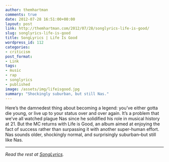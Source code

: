 ```yaml
---
author: themhartman
comments: true
date: 2012-07-28 16:51:00+00:00
layout: post
link: http://themhartman.com/2012/07/28/songlyrics-life-is-good/
slug: songlyrics-life-is-good
title: SongLyrics | Life Is Good
wordpress_id: 112
categories:
- criticism
post_format:
- Link
tags:
- music
- rap
- songlyrics
- published
image: /assets/img/lifeisgood.jpg
summary: "Shockingly suburban, but still Nas."
---
```


Here’s the damnedest thing about becoming a legend: you’ve either gotta die young, or live up to your status over and over again. It’s a problem that we’ve all watched plague Nas since he solidified his role in musical history at 21. But the MC returns with Life is Good, an album aimed at enjoying the fact of success rather than surpassing it with another super-human effort. Nas sounds older, shockingly normal, and surprisingly suburban–but still like Nas.

---

_Read the rest at [SongLyrics](http://www.songlyrics.com/news/album-reviews/album-review-nas-life-is-good/)._
